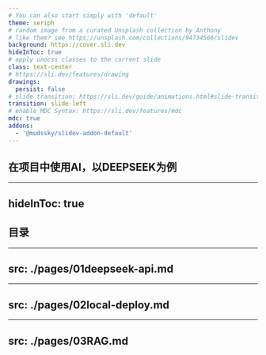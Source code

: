 ```yaml
---
# You can also start simply with 'default'
theme: seriph
# random image from a curated Unsplash collection by Anthony
# like them? see https://unsplash.com/collections/94734566/slidev
background: https://cover.sli.dev
hideInToc: true
# apply unocss classes to the current slide
class: text-center
# https://sli.dev/features/drawing
drawings:
  persist: false
# slide transition: https://sli.dev/guide/animations.html#slide-transitions
transition: slide-left
# enable MDC Syntax: https://sli.dev/features/mdc
mdc: true
addons:
  - '@mudssky/slidev-addon-default'
---
```




## 在项目中使用AI，以DEEPSEEK为例

---
hideInToc: true
---

## 目录

<Toc columns="3" />

<style>
  .slidev-layout{
    overflow:auto;
  }
</style>

---
src: ./pages/01deepseek-api.md
---

---
src: ./pages/02local-deploy.md
---

---
src: ./pages/03RAG.md
---
